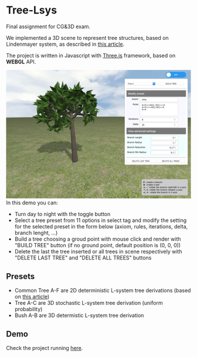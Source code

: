 # Tree-Lsys

Final assignment for CG&3D exam.

We implemented a 3D scene to represent tree structures, based on Lindenmayer system, as described in [this article](http://algorithmicbotany.org/papers/abop/abop-ch1.pdf). 

The project is written in Javascript with [Three.js](https://threejs.org/) framework, based on 
**WEBGL** API. 

![](demo/demo.png)
In this demo you can:
  - Turn day to night with the toggle button
  - Select a tree preset from 11 options in select tag and modify the setting for the selected preset in the form below (axiom, rules, iterations, delta, branch lenght, ...)
  - Build a tree choosing a groud point with mouse click and render with "BUILD TREE" button (if no ground point, default position is (0, 0, 0))
  - Delete the last the tree inserted or all trees in scene respectively with "DELETE LAST TREE" and "DELETE ALL TREES" buttons
  


## Presets
- Common Tree A-F are 2D deterministic L-system tree derivations (based on [this article](http://algorithmicbotany.org/papers/abop/abop-ch1.pdf))
- Tree A-C are 3D stochastic L-system tree derivation (uniform probability) 
- Bush A-B are 3D determistic L-system tree derivation 


## Demo
Check the project running [here](https://alessandraalf.github.io/Tree-Lsys).
